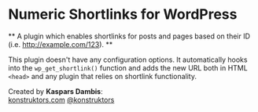 # Numeric Shortlinks for WordPress

** A plugin which enables shortlinks for posts and pages based on their ID (i.e. http://example.com/123). **

This plugin doesn't have any configuration options. It automatically hooks into the `wp_get_shortlink()` function and adds the new URL both in HTML `<head>` and any plugin that relies on shortlink functionality.

Created by **Kaspars Dambis**:  
[konstruktors.com](http://konstruktors.com)
[@konstruktors](http://twitter.com/konstruktors)
